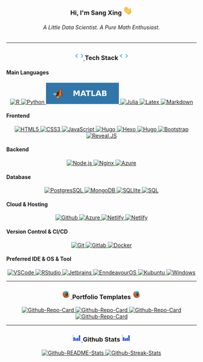 <div align="center">
  <h3>
    Hi, I'm Sang Xing
    <a href="https://github.com/Sang-Buster">
      <img
        width="25px"
        src="https://raw.githubusercontent.com/Sang-Buster/Picgo-Github/main/img/Hi.gif"
      />
    </a>
  </h3>

  <h6 font-size="20">
    A Little Data Scientist. A Pure Math Enthusiast.
  </h6>
</div>

---

<h3 align="center">
  <a href="https://github.com/Sang-Buster">
    <img
      src="https://raw.githubusercontent.com/Sang-Buster/Picgo-Github/main/img/coding.gif"
      width="22px"
    />
  </a>
  Tech Stack
  <a href="https://github.com/Sang-Buster">
    <img
      src="https://raw.githubusercontent.com/Sang-Buster/Picgo-Github/main/img/coding.gif"
      width="22px"
    />
  </a>
</h3>

<h4>Main Languages</h4>
<p align="center">
  <a href="https://www.r-project.org/" target="_blank">
    <img
      src="https://img.shields.io/badge/R-276DC3?style=for-the-badge&logo=r&logoColor=white"
      alt="R"
    />
  </a>
  <a href="https://www.python.org/" target="_blank">
    <img
      src="https://img.shields.io/badge/Python-FFD43B?style=for-the-badge&logo=python&logoColor=blue"
      alt="Python"
    />
  </a>
  <a href="https://www.mathworks.com/products/matlab.html" target="_blank">
    <img
      src="https://github.com/Sang-Buster/Picgo-Github/raw/main/img/Icons/Matlab.svg"
      alt="Matlab"
    />
  </a>
  <a href="https://julialang.org/" target="_blank">
    <img
      src="https://img.shields.io/badge/Julia-9558B2?style=for-the-badge&logo=julia&logoColor=white"
      alt="Julia"
    />
  </a>
  <a href="https://www.latex-project.org/" target="_blank">
    <img
      src="https://img.shields.io/badge/LaTeX-47A141?style=for-the-badge&logo=LaTeX&logoColor=white"
      alt="Latex"
    />
  </a>
  <a href="https://www.markdownguide.org/" target="_blank">
    <img
      src="https://img.shields.io/badge/Markdown-000000?style=for-the-badge&logo=markdown&logoColor=white"
      alt="Markdown"
    />
  </a>
</p>

<h4>Frontend</h4>
<p align="center">
  <a href="https://www.w3schools.com/html/" target="_blank">
    <img
      src="https://img.shields.io/badge/html-E34F26.svg?style=for-the-badge&logo=html5&logoColor=white"
      alt="HTML5"
    />
  </a>
  <a href="https://www.w3schools.com/css/" target="_blank">
    <img
      src="https://img.shields.io/badge/css-1572B6.svg?style=for-the-badge&logo=css3&logoColor=white"
      alt="CSS3"
    />
  </a>
  <a href="https://www.w3schools.com/js/" target="_blank">
    <img
      src="https://img.shields.io/badge/Javascript-F7DF1E.svg?style=for-the-badge&logo=javascript&logoColor=black"
      alt="JavaScript"
    />
  </a>
  <a href="https://nextjs.org/" target="_blank">
    <img
      src="https://img.shields.io/badge/next%20js-000000?style=for-the-badge&logo=nextdotjs&logoColor=white"
      alt="Hugo"
    />
  <a href="https://hexo.io/" target="_blank">
    <img
      src="https://img.shields.io/badge/Hexo-0E83CD?style=for-the-badge&logo=hexo&logoColor=white"
      alt="Hexo"
    />
  </a>
  <a href="https://gohugo.io/" target="_blank">
    <img
      src="https://img.shields.io/badge/Hugo-FF4088?style=for-the-badge&logo=hugo&logoColor=white"
      alt="Hugo"
    />
  </a>
  <a href="https://getbootstrap.com/" target="_blank">
    <img
      src="https://img.shields.io/badge/Bootstrap-563D7C?style=for-the-badge&logo=bootstrap&logoColor=white"
      alt="Bootstrap"
    />
  </a>
  <a href="https://revealjs.com/" target="_blank">
    <img
      src="https://img.shields.io/badge/Reveal.JS-c8408c?style=for-the-badge&logo=RevealdotJS&logoColor=F2E142"
      alt="Reveal.JS"
    />
  </a>
</p>

<h4>Backend</h4>
<p align="center">
  <a href="https://nodejs.org" target="_blank">
    <img
      src="https://img.shields.io/badge/node.js-339933.svg?style=for-the-badge&logo=nodedotjs&logoColor=white"
      alt="Node.js"
    />
  </a>
  <a href="https://www.nginx.com" target="_blank">
    <img
      src="https://img.shields.io/badge/nginx-009639.svg?style=for-the-badge&logo=nginx&logoColor=white"
      alt="Nginx"
    />
  </a>
  <a href="https://azure.microsoft.com/en-us/" target="_blank">
    <img
      src="https://img.shields.io/badge/microsoft%20azure-0089D6?style=for-the-badge&logo=microsoft-azure&logoColor=white"
      alt="Azure"
    />
  </a>
</p>

<h4>Database</h4>
<p align="center">
  <a href="https://www.postgresql.org/" target="_blank">
    <img
      src="https://img.shields.io/badge/PostgreSQL-316192?style=for-the-badge&logo=postgresql&logoColor=white"
      alt="PostgresSQL"
    />
  </a>
  <a href="https://www.mongodb.com/" target="_blank">
    <img
      src="https://img.shields.io/badge/mongodb-47A248.svg?style=for-the-badge&logo=mongodb&logoColor=white"
      alt="MongoDB"
    />
  </a>
  <a href="https://www.sqlite.org/index.html" target="_blank">
    <img
      src="https://img.shields.io/badge/SQLite-07405E?style=for-the-badge&logo=sqlite&logoColor=white"
      alt="SQLlite"
    />
  </a>
  <a href="https://www.mysql.com/" target="_blank">
    <img
      src="https://img.shields.io/badge/MySQL-005C84?style=for-the-badge&logo=mysql&logoColor=white"
      alt="SQL"
    />
  </a>
</p>

<h4>Cloud & Hosting</h4>
<p align="center">
  <a href="https://github.com/" target="_blank">
    <img
      src="https://img.shields.io/badge/github-181717.svg?style=for-the-badge&logo=github&logoColor=white"
      alt="Github"
    />
  </a>
  <a href="https://vercel.com/" target="_blank">
    <img
      src="https://img.shields.io/badge/Vercel-000000?style=for-the-badge&logo=vercel&logoColor=white"
      alt="Azure"
    />
  </a>
  <a href="https://netlify.com/" target="_blank">
    <img
      src="https://img.shields.io/badge/netlify-00C7B7.svg?style=for-the-badge&logo=netlify&logoColor=black"
      alt="Netlify"
    />
  </a>
  <a href="https://netlify.com/" target="_blank">
    <img
      src="https://img.shields.io/badge/Cloudflare-F38020?style=for-the-badge&logo=Cloudflare&logoColor=white"
      alt="Netlify"
    />
  </a>
</p>

<h4>Version Control & CI/CD</h4>
<p align="center">
  <a href="https://git-scm.com/" target="_blank">
    <img
      src="https://img.shields.io/badge/git-F05032.svg?style=for-the-badge&logo=git&logoColor=white"
      alt="Git"
    />
  </a>
  <a href="https://about.gitlab.com/" target="_blank">
    <img
      src="https://img.shields.io/badge/gitlab-FC6D26.svg?style=for-the-badge&logo=gitlab&logoColor=white"
      alt="Gitlab"
    />
  </a>
  <a href="https://www.docker.com/" target="_blank">
    <img
      src="https://img.shields.io/badge/docker-2496ED.svg?style=for-the-badge&logo=docker&logoColor=white"
      alt="Docker"
    />
  </a>
</p>

<h4>Preferred IDE & OS & Tool</h4>
<p align="center">
  <a href="https://code.visualstudio.com/" target="_blank">
    <img
      src="https://img.shields.io/badge/vscode-007ACC.svg?style=for-the-badge&logo=visualstudiocode&logoColor=white"
      alt="VSCode"
    />
  </a>
  <a href="https://www.rstudio.com/" target="_blank">
    <img
      src="https://img.shields.io/badge/RStudio-75AADB?style=for-the-badge&logo=RStudio%20IDE&logoColor=white"
      alt="RStudio"
    />
  </a>
  <a href="https://www.jetbrains.com/" target="_blank">
    <img
      src="https://img.shields.io/badge/jetbrains%20IDE-000000.svg?style=for-the-badge&logo=jetbrains&logoColor=white"
      alt="Jetbrains"
    />
  </a>
  <a href="https://endeavouros.com/" target="_blank"> 
        <img 
          src="https://img.shields.io/badge/-endeavouros-7F7FFF?style=for-the-badge&logo=endeavouros&logoColor=white" 
          alt="EnndeavourOS"
        />
  </a>
  <a href="https://kubuntu.org/" target="_blank"> 
        <img 
          src="https://img.shields.io/badge/kubuntu-0079C1?style=for-the-badge&logo=kubuntu&logoColor=white" 
          alt="Kubuntu"
        />
  </a>
  <a href="https://www.microsoft.com/en-us/windows/" target="_blank">
    <img
      src="https://img.shields.io/badge/Windows-0078D6?style=for-the-badge&logo=windows&logoColor=white"
      alt="Windows"
    />
  </a>
</p>

---

<h3 align="center">
  <a href="https://github.com/Sang-Buster">
    <img
      src="https://raw.githubusercontent.com/Sang-Buster/Picgo-Github/main/img/akita_firefox.gif"
      width="25px"
    />
  </a>
  Portfolio Templates
  <a href="https://github.com/Sang-Buster">
    <img
      src="https://raw.githubusercontent.com/Sang-Buster/Picgo-Github/main/img/akita_firefox.gif"
      width="25px"
    />
  </a>
</h3>

<div align="center">
  <a href="https://github.com/Sang-Buster/Portfolio-Dimension">
    <img
      decoding="async"
      loading="lazy"
      src="https://github-readme-stats-sang-buster.vercel.app/api/pin?username=Sang-Buster&repo=Portfolio-Dimension&theme=react"
      alt="Github-Repo-Card"
      width="380"
    />
  </a>
  <a href="https://github.com/Sang-Buster/Portfolio-Minimal">
    <img
      decoding="async"
      loading="lazy"
      src="https://github-readme-stats-sang-buster.vercel.app/api/pin?username=Sang-Buster&repo=Portfolio-Minimal&theme=react"
      alt="Github-Repo-Card"
      width="380"
    />
  </a>

  <a href="https://github.com/Sang-Buster/Portfolio-Terminal">
    <img
      decoding="async"
      loading="lazy"
      src="https://github-readme-stats-sang-buster.vercel.app/api/pin?username=Sang-Buster&repo=Portfolio-Terminal&theme=react"
      alt="Github-Repo-Card"
      width="380"
    />
  </a>
  <a href="https://github.com/Sang-Buster/Portfolio-Card">
    <img
      decoding="async"
      loading="lazy"
      src="https://github-readme-stats-sang-buster.vercel.app/api/pin?username=Sang-Buster&repo=Portfolio-Card&theme=react"
      alt="Github-Repo-Card"
      width="380"
    />
  </a>

---

  <h3>
    <a href="https://github.com/Sang-Buster">
      <img
        src="https://raw.githubusercontent.com/Sang-Buster/Picgo-Github/main/img/stats.gif"
        width="25px"
      />
    </a>
    Github Stats
    <a href="https://github.com/Sang-Buster">
      <img
        src="https://raw.githubusercontent.com/Sang-Buster/Picgo-Github/main/img/stats.gif"
        width="25px"
      />
    </a>
  </h3>

  <a href="https://github.com/Sang-Buster">
    <img
      decoding="async"
      loading="lazy"
      src="https://github-readme-stats-sang-buster.vercel.app/api?username=Sang-Buster&theme=react&count_private=true&include_all_commits=true&hide=stars&show_icons=true&line_height=30"
      alt="Github-README-Stats"
      width="380px"
    />
  </a>

  <a href="https://github.com/Sang-Buster">
    <img
      decoding="async"
      loading="lazy"
      src="https://github-readme-streaks-stats-git-main-sang-buster.vercel.app/?user=Sang-Buster&theme=react&count_private=true&include_all_commits=true"
      alt="Github-Streak-Stats"
      width="380px"
    />
  </a>
</div>
